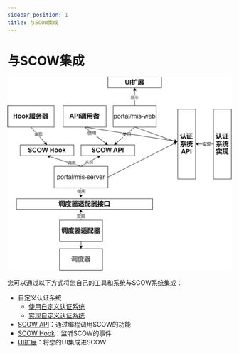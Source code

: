 ```yaml
---
sidebar_position: 1
title: 与SCOW集成
---
```


# 与SCOW集成

![集成](./integration.png)

您可以通过以下方式将您自己的工具和系统与SCOW系统集成：

- 自定义认证系统
  - [使用自定义认证系统](./auth/use.md)
  - [实现自定义认证系统](./auth/impl.md)
- [SCOW API](./scow-api-hook/api.md)：通过编程调用SCOW的功能
- [SCOW Hook](./scow-api-hook/hook.md)：监听SCOW的事件
- [UI扩展](./ui-extension/ui-extension.md)：将您的UI集成进SCOW